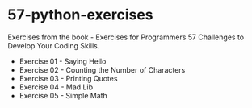 # 57-python-exercises

Exercises from the book - Exercises for Programmers 57 Challenges to Develop Your Coding Skills.

- Exercise 01 - Saying Hello
- Exercise 02 - Counting the Number of Characters
- Exercise 03 - Printing Quotes
- Exercise 04 - Mad Lib
- Exercise 05 - Simple Math